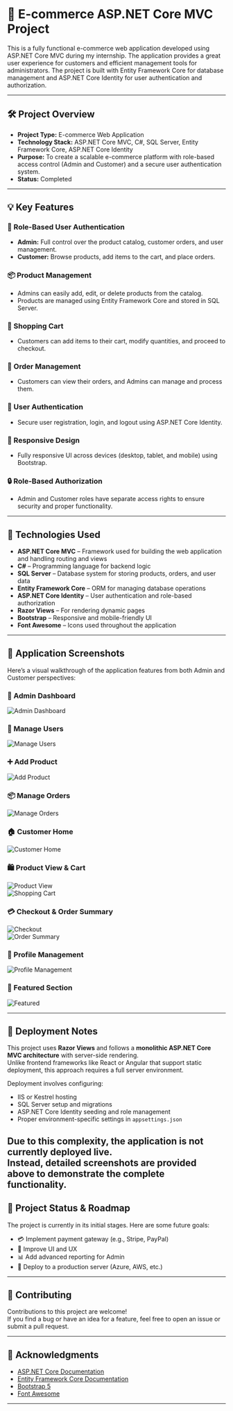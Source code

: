 # 🛒 E-commerce ASP.NET Core MVC Project

This is a fully functional e-commerce web application developed using ASP.NET Core MVC during my internship. The application provides a great user experience for customers and efficient management tools for administrators. The project is built with Entity Framework Core for database management and ASP.NET Core Identity for user authentication and authorization.

---

## 🛠️ Project Overview

- **Project Type:** E-commerce Web Application  
- **Technology Stack:** ASP.NET Core MVC, C#, SQL Server, Entity Framework Core, ASP.NET Core Identity  
- **Purpose:** To create a scalable e-commerce platform with role-based access control (Admin and Customer) and a secure user authentication system.  
- **Status:** Completed

---

## 💡 Key Features

### 🔐 Role-Based User Authentication
- **Admin:** Full control over the product catalog, customer orders, and user management.
- **Customer:** Browse products, add items to the cart, and place orders.

### 📦 Product Management
- Admins can easily add, edit, or delete products from the catalog.
- Products are managed using Entity Framework Core and stored in SQL Server.

### 🛒 Shopping Cart
- Customers can add items to their cart, modify quantities, and proceed to checkout.

### 📑 Order Management
- Customers can view their orders, and Admins can manage and process them.

### 🔐 User Authentication
- Secure user registration, login, and logout using ASP.NET Core Identity.

### 📱 Responsive Design
- Fully responsive UI across devices (desktop, tablet, and mobile) using Bootstrap.

### 🔒 Role-Based Authorization
- Admin and Customer roles have separate access rights to ensure security and proper functionality.

---

## 📁 Technologies Used

- **ASP.NET Core MVC** – Framework used for building the web application and handling routing and views  
- **C#** – Programming language for backend logic  
- **SQL Server** – Database system for storing products, orders, and user data  
- **Entity Framework Core** – ORM for managing database operations  
- **ASP.NET Core Identity** – User authentication and role-based authorization  
- **Razor Views** – For rendering dynamic pages  
- **Bootstrap** – Responsive and mobile-friendly UI  
- **Font Awesome** – Icons used throughout the application  

---

## 📸 Application Screenshots

Here’s a visual walkthrough of the application features from both Admin and Customer perspectives:

### 🔐 Admin Dashboard  
![Admin Dashboard](images/admindashboard.png)

### 👥 Manage Users  
![Manage Users](images/manageuser.png)

### ➕ Add Product  
![Add Product](images/Upload_product.png)

### 📦 Manage Orders  
![Manage Orders](images/manageorders.png)

### 🏠 Customer Home  
![Customer Home](images/customerhome.png)

### 🛍️ Product View & Cart  
![Product View](images/productview.png)  
![Shopping Cart](images/shoppingcart.png)

### 💳 Checkout & Order Summary  
![Checkout](images/checkout.png)  
![Order Summary](images/ordersummary.png)

### 👤 Profile Management  
![Profile Management](images/profilemanage.png)

### 🌟 Featured Section  
![Featured](images/featuredproduct.png)

---
## 🚀 Deployment Notes

This project uses **Razor Views** and follows a **monolithic ASP.NET Core MVC architecture** with server-side rendering.  
Unlike frontend frameworks like React or Angular that support static deployment, this approach requires a full server environment.  

Deployment involves configuring:
- IIS or Kestrel hosting  
- SQL Server setup and migrations  
- ASP.NET Core Identity seeding and role management  
- Proper environment-specific settings in `appsettings.json`  

Due to this complexity, the application is not currently deployed live.  
Instead, detailed screenshots are provided above to demonstrate the complete functionality.
---

## 🚧 Project Status & Roadmap

The project is currently in its initial stages. Here are some future goals:

- 💳 Implement payment gateway (e.g., Stripe, PayPal)  
- 🎨 Improve UI and UX  
- 📊 Add advanced reporting for Admin  
- 🚀 Deploy to a production server (Azure, AWS, etc.)

---

## 🤝 Contributing

Contributions to this project are welcome!  
If you find a bug or have an idea for a feature, feel free to open an issue or submit a pull request.

---

## 🙏 Acknowledgments

- [ASP.NET Core Documentation](https://learn.microsoft.com/en-us/aspnet/core/?view=aspnetcore-7.0)  
- [Entity Framework Core Documentation](https://learn.microsoft.com/en-us/ef/core/)  
- [Bootstrap 5](https://getbootstrap.com/)  
- [Font Awesome](https://fontawesome.com/)

---




